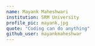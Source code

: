 ```yaml
---
name: Mayank Maheshwari
institution: SRM University
profile_pic: mayank,jpg
quote: "Coding can do anything"
github_user: mayankmaheshwar
---
```

